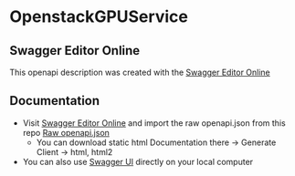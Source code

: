 # OpenstackGPUService


## Swagger Editor Online
This openapi description was created with the [Swagger Editor Online](https://editor.swagger.io/)

## Documentation
* Visit [Swagger Editor Online](https://editor.swagger.io/) and import the raw openapi.json from this repo [Raw openapi.json](https://raw.githubusercontent.com/deNBI/OpenstackGPUService/main/openapi.yaml)
  * You can download static html Documentation there -> Generate Client -> html, html2
* You can also use [Swagger UI](https://swagger.io/docs/open-source-tools/swagger-ui/usage/installation/) directly on your local computer


